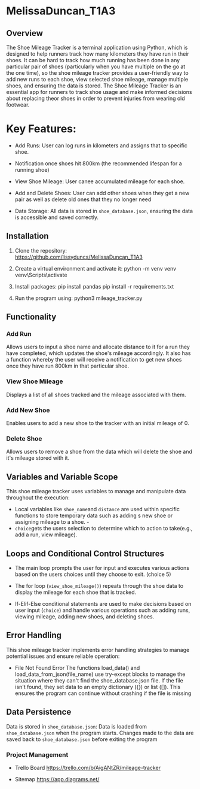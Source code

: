 # MelissaDuncan_T1A3
## Overview

The Shoe Mileage Tracker is a terminal application using Python, which is designed to help runners track how many kilometers they have run in their shoes. It can be hard to track how much running has been done in any particular pair of shoes (particularly when you have multiple on the go at the one time), so the shoe mileage tracker provides a user-friendly way to add new runs to each shoe, view selected shoe mileage, manage multiple shoes, and ensuring the data is stored.
The Shoe Mileage Tracker is an essential app for runners to track shoe usage and make informed decisions about replacing theor shoes in order to prevent injuries from wearing old footwear.

# Key Features:
- Add Runs: User can log runs in kilometers and assigns that to specific shoe. 
- Notification once shoes hit 800km (the recommended lifespan for a running shoe)
- View Shoe Mileage: User canee accumulated mileage for each shoe.
- Add and Delete Shoes: User can add other shoes when they get a new pair as well as delete old ones that they no longer need

- Data Storage: All data is stored in `shoe_database.json`, ensuring the data is accessible and saved correctly.


## Installation

1. Clone the repository: https://github.com/lissyduncs/MelissaDuncan_T1A3

2. Create a virtual environment and activate it:
    python -m venv venv          
    venv\Scripts\activate

3. Install packages: pip install pandas
pip install -r requirements.txt

4. Run the program using: python3 mileage_tracker.py


## Functionality

### Add Run

Allows users to input a shoe name and allocate distance to it for a run they have completed, which updates the shoe's mileage accordingly.
It also has a function whereby the user will receive a notification to get new shoes once they have run 800km in that particular shoe.

### View Shoe Mileage

Displays a list of all shoes tracked and the mileage associated with them.

### Add New Shoe

Enables users to add a new shoe to the tracker with an initial mileage of 0.

### Delete Shoe

Allows users to remove a shoe from the data which will delete the shoe and it's mileage stored with it.

## Variables and Variable Scope

This shoe mileage tracker uses variables to manage and manipulate data throughout the execution:

- Local variables like `shoe_name`and `distance` are used within specific functions to store temporary data such as adding s new shoe or assigning mileage to a shoe.    - 
- `choice`gets the users selection to determine which to action to take(e.g., add a run, view mileage).

## Loops and Conditional Control Structures

- The main loop prompts the user for input and executes various actions based on the users choices until they choose to exit. (choice 5)

- The for loop (`view_shoe_mileage()`) repeats through the shoe data to display the mileage for each shoe that is tracked.

- If-Elif-Else conditional statements are used to make decisions based on user input (`choice`) and handle various operations such as adding runs, viewing mileage, adding new shoes, and deleting shoes.

## Error Handling

This shoe mileage tracker implements error handling strategies to manage potential issues and ensure reliable operation:

- File Not Found Error 
The functions load_data() and load_data_from_json(file_name) use try-except blocks to manage the situation where they can't find the shoe_database.json file. If the file isn't found, they set data to an empty dictionary ({}) or list ([]). This ensures the program can continue without crashing if the file is missing




## Data Persistence

Data is stored in `shoe_database.json`:
Data is loaded from `shoe_database.json` when the program starts.
Changes made to the data are saved back to `shoe_database.json` before exiting the program

### Project Management

- Trello Board
https://trello.com/b/AigANtZR/mileage-tracker

- Sitemap
https://app.diagrams.net/

